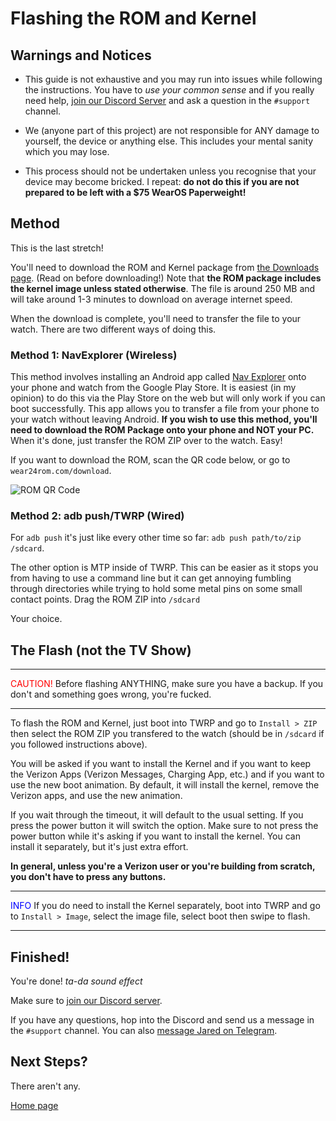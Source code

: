 # Flashing the ROM and Kernel

## Warnings and Notices

- This guide is not exhaustive and you may run into issues while following the instructions. You have to _use your common sense_ and if you really need help, [join our Discord Server](https://discord.gg/pDWsFGY) and ask a question in the `#support` channel.

- We (anyone part of this project) are not responsible for ANY damage to yourself, the device or anything else. This includes your mental sanity which you may lose.

- This process should not be undertaken unless you recognise that your device may become bricked. I repeat: **do not do this if you are not prepared to be left with a \$75 WearOS Paperweight!**

## Method

This is the last stretch!

You'll need to download the ROM and Kernel package from [the Downloads page](/downloads#rom). (Read on before downloading!) Note that **the ROM package includes the kernel image unless stated otherwise**. The file is around 250 MB and will take around 1-3 minutes to download on average internet speed.

When the download is complete, you'll need to transfer the file to your watch. There are two different ways of doing this.

### Method 1: NavExplorer (Wireless)

This method involves installing an Android app called [Nav Explorer](https://play.google.com/store/apps/details?id=com.turndapage.navexplorer) onto your phone and watch from the Google Play Store. It is easiest (in my opinion) to do this via the Play Store on the web but will only work if you can boot successfully. This app allows you to transfer a file from your phone to your watch without leaving Android. **If you wish to use this method, you'll need to download the ROM Package onto your phone and NOT your PC.** When it's done, just transfer the ROM ZIP over to the watch. Easy!

If you want to download the ROM, scan the QR code below, or go to `wear24rom.com/download`.

![ROM QR Code](/docs/rom-download-qr-code.svg)

### Method 2: adb push/TWRP (Wired)

For `adb push` it's just like every other time so far: `adb push path/to/zip /sdcard`.

The other option is MTP inside of TWRP. This can be easier as it stops you from having to use a command line but it can get annoying fumbling through directories while trying to hold some metal pins on some small contact points. Drag the ROM ZIP into `/sdcard`

Your choice.

## The Flash (not the TV Show)

---

<span style="color:red">CAUTION!</span>
Before flashing ANYTHING, make sure you have a backup. If you don't and something goes wrong, you're fucked.

---

To flash the ROM and Kernel, just boot into TWRP and go to `Install > ZIP` then select the ROM ZIP you transfered to the watch (should be in `/sdcard` if you followed instructions above).

You will be asked if you want to install the Kernel and if you want to keep the Verizon Apps (Verizon Messages, Charging App, etc.) and if you want to use the new boot animation. By default, it will install the kernel, remove the Verizon apps, and use the new animation.

If you wait through the timeout, it will default to the usual setting. If you press the power button it will switch the option. Make sure to not press the power button while it's asking if you want to install the kernel. You can install it separately, but it's just extra effort.

**In general, unless you're a Verizon user or you're building from scratch, you don't have to press any buttons.**

---

<span style="color:blue">INFO</span>
If you do need to install the Kernel separately, boot into TWRP and go to `Install > Image`, select the image file, select boot then swipe to flash.

---

## Finished!

You're done! _ta-da sound effect_

Make sure to [join our Discord server](https://discord.gg/m2v6fQH).

If you have any questions, hop into the Discord and send us a message in the `#support` channel. You can also [message Jared on Telegram](https://t.me/BarkIAmDoggo).

## Next Steps?

There aren't any.

[Home page](/)
